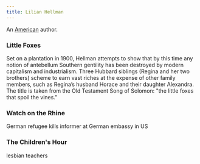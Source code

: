 ```yaml
---
title: Lilian Hellman
---
```


An [American](../index.html) author.

### Little Foxes

Set on a plantation in 1900, Hellman attempts to show that by this time any notion of antebellum Southern gentility has been destroyed by modern capitalism and industrialism. Three Hubbard siblings (Regina and her two brothers) scheme to earn vast riches at the expense of other family members, such as Regina’s husband Horace and their daughter Alexandra. The title is taken from the Old Testament Song of Solomon: "the little foxes that spoil the vines."

### Watch on the Rhine

German refugee kills informer at German embassy in US

### The Children's Hour

lesbian teachers
